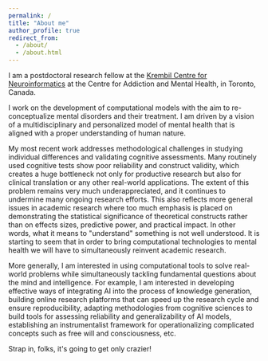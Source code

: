 ```yaml
---
permalink: /
title: "About me"
author_profile: true
redirect_from: 
  - /about/
  - /about.html
---
```


I am a postdoctoral research fellow at the [Krembil Centre for Neuroinformatics](https://www.camh.ca/en/science-and-research/institutes-and-centres/krembil-centre-for-neuroinformatics) at the Centre for Addiction and Mental Health, in Toronto, Canada.

I work on the development of computational models with the aim to re-conceptualize mental disorders and their treatment. I am driven by a vision of a multidisciplinary and personalized model of mental health that is aligned with a proper understanding of human nature. 

My most recent work addresses methodological challenges in studying individual differences and validating cognitive assessments. Many routinely used cognitive tests show poor reliability and construct validity, which creates a huge bottleneck not only for productive research but also for clinical translation or any other real-world applications. The extent of this problem remains very much underappreciated, and it continues to undermine many ongoing research efforts. This also reflects more general issues in academic research where too much emphasis is placed on demonstrating the statistical significance of theoretical constructs rather than on effects sizes, predictive power, and practical impact. In other words, what it means to "understand" something is not well understood. It is starting to seem that in order to bring computational technologies to mental health we will have to simultaneously reinvent academic research.

More generally, I am interested in using computational tools to solve real-world problems while simultaneously tackling fundamental questions about the mind and intelligence. For example, I am interested in developing effective ways of integrating AI into the process of knowledge generation, building online research platforms that can speed up the research cycle and ensure reproducibility, adapting methodologies from cognitive sciences to build tools for assessing reliability and generalizability of AI models, establishing an instrumentalist framework for operationalizing complicated concepts such as free will and consciousness, etc.

Strap in, folks, it's going to get only crazier! 
